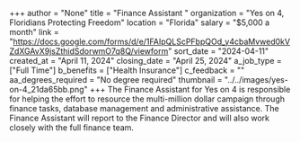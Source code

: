 +++
author = "None"
title = "Finance Assistant "
organization = "Yes on 4, Floridians Protecting Freedom"
location = "Florida"
salary = "$5,000 a  month"
link = "https://docs.google.com/forms/d/e/1FAIpQLScPFbpQOd_y4cbaMvwed0kVZdXGAvX9jsZthidSdorwmO7q8Q/viewform"
sort_date = "2024-04-11"
created_at = "April 11, 2024"
closing_date = "April 25, 2024"
a_job_type = ["Full Time"]
b_benefits = ["Health Insurance"]
c_feedback = ""
aa_degrees_required = "No degree required"
thumbnail = "../../images/yes-on-4_21da65bb.png"
+++
The Finance Assistant for Yes on 4 is responsible for helping the effort to resource the multi-million dollar campaign through finance tasks, database management and administrative assistance. The Finance Assistant will report to the Finance Director and will also work closely with the full finance team. 